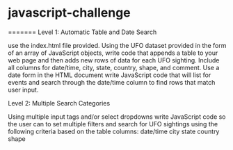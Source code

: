 # javascript-challenge
=======
Level 1: Automatic Table and Date Search

use the index.html file provided.
Using the UFO dataset provided in the form of an array of JavaScript objects, write code that appends a table to your web page and then adds new rows of data for each UFO sighting.
Include all columns for date/time, city, state, country, shape, and comment.
Use a date form in the HTML document 
write JavaScript code that will list for events and search through the date/time column to find rows that match user input.

Level 2: Multiple Search Categories

Using multiple input tags and/or select dropdowns
write JavaScript code so the user can to set multiple filters and search for UFO sightings using the following criteria based on the table columns:
date/time
city
state
country
shape
